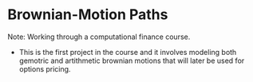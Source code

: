 # Brownian-Motion Paths

Note: Working through a computational finance course.
- This is the first project in the course and it involves modeling both gemotric and artithmetic brownian motions that will later be used for options pricing.
